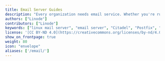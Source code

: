 ```yaml
---
title: Email Server Guides
description: "Every organization needs email service. Whether you're running a personal blog or an entire company's web infrastructure on your Linodes, these guides will assist you in getting a stable mail/groupware server up and running quickly. <br><br>**Note:** These guides involve or result in sending email. In an effort to fight spam, Linode may restrict outbound connections on ports 25, 465, and 587 on Linodes for new accounts created after November 5th, 2019. For more information, please see [Sending Email on Linode](/docs/guides/running-a-mail-server/#sending-email-on-linode)."
authors: ["Linode"]
contributors: ["Linode"]
keywords: ["linux mail server", "email server", "Citadel", "Postfix", "Courier", "SMTP server"]
license: '[CC BY-ND 4.0](https://creativecommons.org/licenses/by-nd/4.0)'
show_on_frontpage: true
weight: 80
icon: "envelope"
aliases: ['/email/']
---
```




